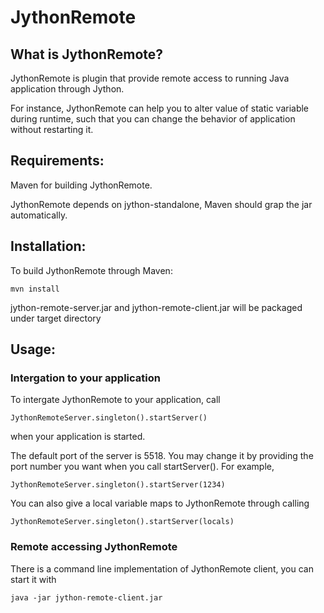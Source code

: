 JythonRemote
============

What is JythonRemote?
---------------------

JythonRemote is plugin that provide remote access to running Java application through Jython.

For instance, JythonRemote can help you to alter value of static variable during runtime, such that you can change the behavior of application without restarting it.

Requirements:
-------------

Maven for building JythonRemote.

JythonRemote depends on jython-standalone, Maven should grap the jar automatically.

Installation:
-------------

To build JythonRemote through Maven:

    mvn install

jython-remote-server.jar and jython-remote-client.jar will be packaged under target directory

Usage:
------

### Intergation to your application

To intergate JythonRemote to your application, call

    JythonRemoteServer.singleton().startServer()

when your application is started.

The default port of the server is 5518. You may change it by providing the port number you want when you call startServer(). For example,

    JythonRemoteServer.singleton().startServer(1234)

You can also give a local variable maps to JythonRemote through calling

    JythonRemoteServer.singleton().startServer(locals)

### Remote accessing JythonRemote

There is a command line implementation of JythonRemote client, you can start it with

    java -jar jython-remote-client.jar
